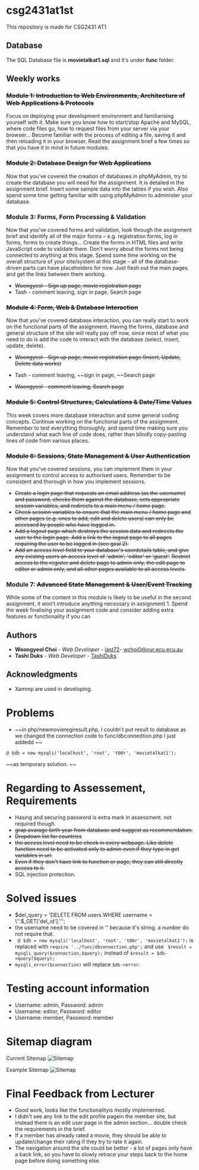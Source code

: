 # csg2431at1st
This repository is made for CSG2431 AT1

## Database

The SQL Database file is **movietalkat1.sql** and it's under **func** folder.


## Weekly works

###  ~~Module 1: Introduction to Web Environments, Architecture of Web Applications & Protocols~~
Focus on deploying your development environment and familiarising yourself with it. Make sure you know how to start/stop Apache and MySQL, where code files go, how to request files from your server via your browser… Become familiar with the process of editing a file, saving it and then reloading it in your browser. Read the assignment brief a few times so that you have it in mind in future modules.
###  ~~Module 2: Database Design for Web Applications~~
Now that you’ve covered the creation of databases in phpMyAdmin, try to create the database you will need for the assignment. It is detailed in the assignment brief. Insert some sample data into the tables if you wish. Also spend some time getting familiar with using phpMyAdmin to administer your database.
### Module 3: Forms, Form Processing & Validation
Now that you’ve covered forms and validation, look through the assignment brief and identify all of the major forms – e.g. registration forms, log in forms, forms to create things… Create the forms in HTML files and write JavaScript code to validate them. Don’t worry about the forms not being connected to anything at this stage. Spend some time working on the overall structure of your site/system at this stage – all of the database-driven parts can have placeholders for now. Just flesh out the main pages and get the links between them working.
* ~~Woongyeol - Sign up page, movie registration page~~
* Tash - comment leaving, sign in page, Search page
### ~~Module 4: Form, Web & Database Interaction~~
Now that you’ve covered database interaction, you can really start to work on the functional parts of the assignment. Having the forms, database and general structure of the site will really pay off now, since most of what you need to do is add the code to interact with the database (select, insert, update, delete).
* ~~Woongyeol - Sign up page, movie registration page (Insert, Update, Delete data works)~~
* Tash - comment leaving, ~~sign in page, ~~Search page

* ~~Woongyeol - comment leaving, Search page~~

### ~~Module 5: Control Structures, Calculations & Date/Time Values~~
This week covers more database interaction and some general coding concepts. Continue working on the functional parts of the assignment. Remember to test everything thoroughly, and spend time making sure you understand what each line of code does, rather than blindly copy-pasting lines of code from various places.
### ~~Module 6: Sessions, State Management & User Authentication~~
Now that you’ve covered sessions, you can implement them in your assignment to control access to authorised users. Remember to be consistent and thorough in how you implement sessions.
* ~~Create a login page that requests an email address (as the username) and password, checks them against the database, sets appropriate session variables, and redirects to a main menu / home page.~~
* ~~Check session variables to ensure that the main menu / home page and other pages (e.g. ones to add, edit and delete users) can only be accessed by people who have logged in.~~
* ~~Add a logout page which destroys the session data and redirects the user to the login page.  Add a link to the logout page to all pages requiring the user to be logged in (see goal 2).~~
* ~~Add an access level field to your database's userdetails table, and give any existing users an access level of 'admin', 'editor' or 'guest'.~~  ~~Restrict access to the register and delete page to admin only, the edit page to editor or admin only, and all other pages available to all access levels.~~
### Module 7: ~~Advanced State Management & User/Event Tracking~~
While some of the content in this module is likely to be useful in the second assignment, it won’t introduce anything necessary in assignment 1. Spend the week finalising your assignment code and consider adding extra features or functionality if you can



## Authors

* **Woongyeol Choi** - *Web Developer* - [last72](https://github.com/last72/)- wchoi0@our.ecu.ecu.au
* **Tashi Duks** - *Web Developer* - [TashiDuks](https://github.com/TashiDuks)

## Acknowledgments

* Xammp are used in developing.


# Problems
* ~~in php/newmovieregiresult.php, I couldn't put result to database as we changed the connection code to func/dbconnedtion.php I just addedd ~~
```
@ $db = new mysqli('localhost', 'root', 't00r', 'movietalkat1');
```
~~as temporary solution. ~~

# Regarding to Assessement, Requirements
* Hasing and securing password is extra mark in assessment. not required though.
* ~~grap avarage birth year from database and suggest as recommendation.~~
* ~~Dropdown list for countries~~
* ~~the access level need to be check in every webpage. Like delete function need to be activated only to admin even if they type in get variables in url.~~
* ~~Even if they don't have link to function or page, they can still directly access to it.~~
* SQL injection protection.

# Solved issues
* $del_query = 'DELETE FROM users WHERE username = \''.$_GET['del_id'].'\'';
 * the username need to be covered in '' because it's string. a number do not require that.
* ``` @ $db = new mysqli('localhost', 'root', 't00r', 'movietalkat1');``` is replaced with ```require '../func/dbconnection.php';``` and use ``` $result = mysqli_query($connection,$query);``` instead of ```$result = $db->query($query);```
* ```mysqli_error($connection)``` will replace ```$db->error```.


# Testing account information
* Username: admin, Password: admin
* Username: editor, Password: editor
* Username: member, Password: member
 

# Sitemap diagram
Current Sitemap
![Sitemap](/img/diagram.png?raw=true "Sitemap")

Example Sitemap
![Sitemap](/img/sitemapexample.png?raw=true "exampleSitemap")

# Final Feedback from Lecturer
* Good work, looks like the functionalityis mostly implemented.
* I didn't see any link to the edit profile pagein the member site, but instead there is an edit user page in the admin section...  double check the requirements in the brief.
* If a member has already rated a movie, they should be able to update/change their rating if they try to rate it again.
* The navigation around the site could be better - a lot of pages only have a back link, so you have to slowly retrace your steps back to the home page before doing something else.